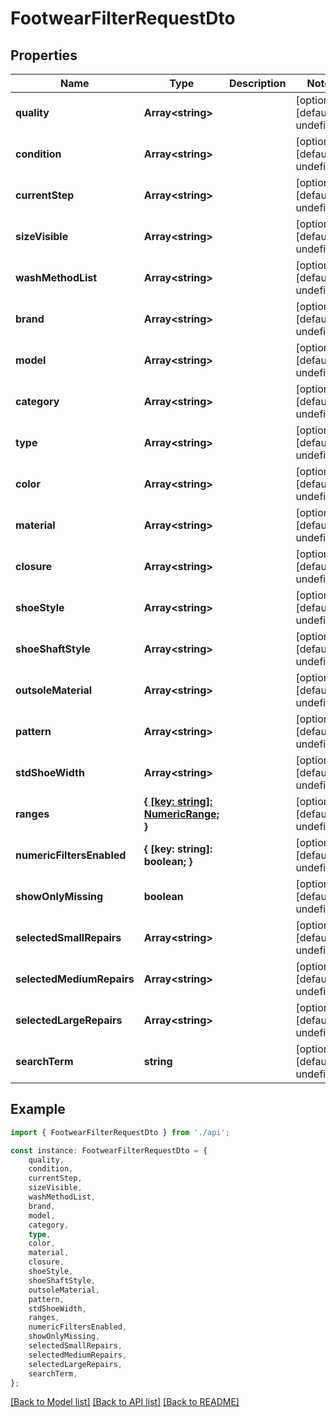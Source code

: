 # FootwearFilterRequestDto


## Properties

Name | Type | Description | Notes
------------ | ------------- | ------------- | -------------
**quality** | **Array&lt;string&gt;** |  | [optional] [default to undefined]
**condition** | **Array&lt;string&gt;** |  | [optional] [default to undefined]
**currentStep** | **Array&lt;string&gt;** |  | [optional] [default to undefined]
**sizeVisible** | **Array&lt;string&gt;** |  | [optional] [default to undefined]
**washMethodList** | **Array&lt;string&gt;** |  | [optional] [default to undefined]
**brand** | **Array&lt;string&gt;** |  | [optional] [default to undefined]
**model** | **Array&lt;string&gt;** |  | [optional] [default to undefined]
**category** | **Array&lt;string&gt;** |  | [optional] [default to undefined]
**type** | **Array&lt;string&gt;** |  | [optional] [default to undefined]
**color** | **Array&lt;string&gt;** |  | [optional] [default to undefined]
**material** | **Array&lt;string&gt;** |  | [optional] [default to undefined]
**closure** | **Array&lt;string&gt;** |  | [optional] [default to undefined]
**shoeStyle** | **Array&lt;string&gt;** |  | [optional] [default to undefined]
**shoeShaftStyle** | **Array&lt;string&gt;** |  | [optional] [default to undefined]
**outsoleMaterial** | **Array&lt;string&gt;** |  | [optional] [default to undefined]
**pattern** | **Array&lt;string&gt;** |  | [optional] [default to undefined]
**stdShoeWidth** | **Array&lt;string&gt;** |  | [optional] [default to undefined]
**ranges** | [**{ [key: string]: NumericRange; }**](NumericRange.md) |  | [optional] [default to undefined]
**numericFiltersEnabled** | **{ [key: string]: boolean; }** |  | [optional] [default to undefined]
**showOnlyMissing** | **boolean** |  | [optional] [default to undefined]
**selectedSmallRepairs** | **Array&lt;string&gt;** |  | [optional] [default to undefined]
**selectedMediumRepairs** | **Array&lt;string&gt;** |  | [optional] [default to undefined]
**selectedLargeRepairs** | **Array&lt;string&gt;** |  | [optional] [default to undefined]
**searchTerm** | **string** |  | [optional] [default to undefined]

## Example

```typescript
import { FootwearFilterRequestDto } from './api';

const instance: FootwearFilterRequestDto = {
    quality,
    condition,
    currentStep,
    sizeVisible,
    washMethodList,
    brand,
    model,
    category,
    type,
    color,
    material,
    closure,
    shoeStyle,
    shoeShaftStyle,
    outsoleMaterial,
    pattern,
    stdShoeWidth,
    ranges,
    numericFiltersEnabled,
    showOnlyMissing,
    selectedSmallRepairs,
    selectedMediumRepairs,
    selectedLargeRepairs,
    searchTerm,
};
```

[[Back to Model list]](../README.md#documentation-for-models) [[Back to API list]](../README.md#documentation-for-api-endpoints) [[Back to README]](../README.md)
